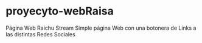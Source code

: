 # proyecyto-webRaisa
Página Web Raichu Stream
 Simple página Web con una botonera de Links a las distintas Redes Sociales
